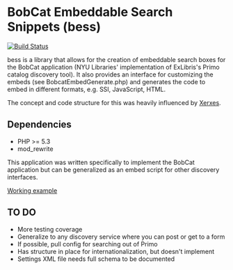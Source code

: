 # BobCat Embeddable Search Snippets (bess)

[![Build Status](https://travis-ci.org/NYULibraries/bess.svg?branch=master)](https://travis-ci.org/NYULibraries/bess)

bess is a library that allows for the creation of embeddable search boxes for the BobCat application (NYU Libraries' implementation of ExLibris's Primo catalog discovery tool). It also provides an interface for customizing the embeds (see BobcatEmbedGenerate.php) and generates the code to embed in different formats, e.g. SSI, JavaScript, HTML.

The concept and code structure for this was heavily influenced by [Xerxes](https://code.google.com/p/xerxes-portal/).

## Dependencies

* PHP >= 5.3
* mod_rewrite

This application was written specifically to implement the BobCat application but can be generalized as an embed script for other discovery interfaces.

[Working example](http://web1.library.nyu.edu/bobcat/)

## TO DO

* More testing coverage
* Generalize to any discovery service where you can post or get to a form
* If possible, pull config for searching out of Primo
* Has structure in place for internationalization, but doesn't implement
* Settings XML file needs full schema to be documented
